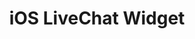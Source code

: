 ---
title: "iOS LiveChat Widget"
menuTitle: "Mobile Widget<br/><u>for iOS App</u>"
tagline: "Embed Chat Widget inside your iOS app"
desc: "Check out a sample app that will display a chat button on an iOS device."
color: "#5ac8fa"
type: "mobile-widget"
---